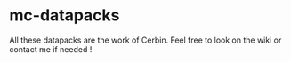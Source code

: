 # mc-datapacks
 
All these datapacks are the work of Cerbin. Feel free to look on the wiki or contact me if needed !
